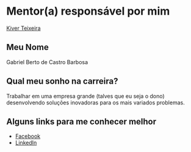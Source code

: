 # Mentor(a) responsável por mim

[Kiver Teixeira](/profiles/mentors/profiles/kiver.md)
## Meu Nome

Gabriel Berto de Castro Barbosa
## Qual meu sonho na carreira?

Trabalhar em uma empresa grande (talves que eu seja o dono) desenvolvendo soluções inovadoras para os mais variados problemas.
## Alguns links para me conhecer melhor

- [Facebook](https://www.facebook.com/gabriel.berto.102)
- [LinkedIn](https://www.linkedin.com/in/gabriel-berto)

